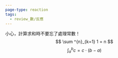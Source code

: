 ```yaml
---
page-type: reaction
tags:
  - review_數/反應
---
```

小心，計算求和時不要忘了處理常數！
$$
\sum ^{n}_{k=1} 1 = n
$$
$$
\int ^{b}_{a}c = c\cdot (b-a)
$$